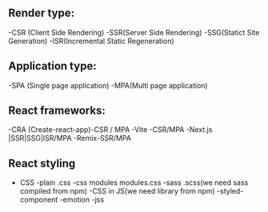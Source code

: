 ## Render type:

-CSR (Client Side Rendering)
-SSR(Server Side Rendering)
-SSG(Statict Site Generation)
-ISR(Incremental Static Regeneration)

## Application type:

-SPA (Single page application)
-MPA(Multi page application)

## React frameworks:

-CRA (Create-react-app)-CSR / MPA
-Vite -CSR/MPA
-Next.js |SSR|SSG|ISR/MPA
-Remix-SSR/MPA

## React styling

- CSS
  -plain .css
  -css modules modules.css
  -sass .scss(we need sass compiled from npm)
  -CSS in JS(we need library from npm)
  -styled-component
  -emotion
  -jss
